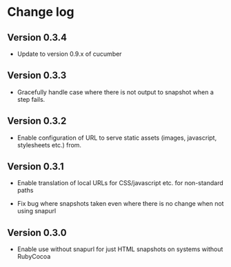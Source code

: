 # Change log

## Version 0.3.4

- Update to version 0.9.x of cucumber

## Version 0.3.3

- Gracefully handle case where there is not output to snapshot when a step
  fails.

## Version 0.3.2

- Enable configuration of URL to serve static assets (images, javascript,
  stylesheets etc.) from.

## Version 0.3.1

- Enable translation of local URLs for CSS/javascript etc. for non-standard
  paths

- Fix bug where snapshots taken even where there is no change when not using
  snapurl

## Version 0.3.0

- Enable use without snapurl for just HTML snapshots on systems without
  RubyCocoa